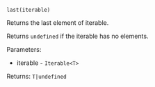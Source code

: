 `last(iterable)`

Returns the last element of iterable.

Returns `undefined` if the iterable has no elements.

Parameters:
* iterable - `Iterable<T>`

Returns: `T|undefined`
